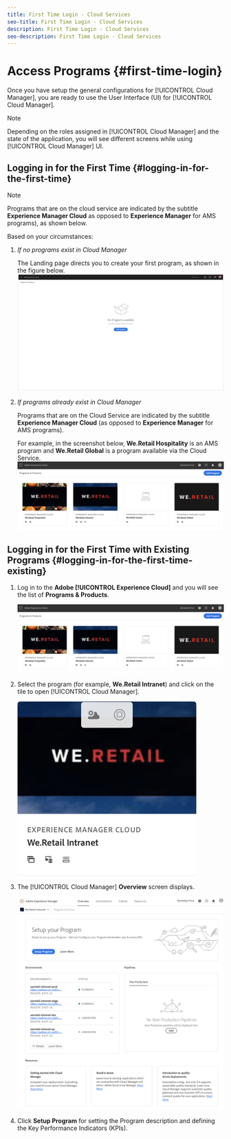 ```yaml
---
title: First Time Login - Cloud Services
seo-title: First Time Login - Cloud Services
description: First Time Login - Cloud Services
seo-description: First Time Login - Cloud Services 
---
```


# Access Programs {#first-time-login} 

Once you have setup the general configurations for [!UICONTROL Cloud Manager], you are ready to use the User Interface (UI) for [!UICONTROL Cloud Manager].

>[!NOTE]
>
>Depending on the roles assigned in [!UICONTROL Cloud Manager] and the state of the application, you will see different screens while using [!UICONTROL Cloud Manager] UI.

## Logging in for the First Time {#logging-in-for-the-first-time}

>[!NOTE]
   >
   >Programs that are on the cloud service are indicated by the subtitle **Experience Manager Cloud** as opposed to **Experience Manager** for AMS programs), as shown below.

Based on your circumstances:

1. *If no programs exist in Cloud Manager*

   The Landing page directs you to create your first program, as shown in the figure below.
      ![](assets/first_timelogin0.png)
      

1. *If programs already exist in Cloud Manager*
   
   Programs that are on the Cloud Service are indicated by the subtitle **Experience Manager Cloud** (as opposed to **Experience Manager** for AMS programs). 
   
   For example, in the screenshot below, **We.Retail Hospitality** is an AMS program and **We.Retail Global** is a program available via the Cloud Service.
      ![](assets/first_timelogin1.png)
      
## Logging in for the First Time with Existing Programs {#logging-in-for-the-first-time-existing}

1. Log in to the **Adobe [!UICONTROL Experience Cloud]** and you will see the list of **Programs & Products**.

   ![](assets/first_timelogin1.png)

1. Select the program (for example, **We.Retail Intranet**) and click on the tile to open [!UICONTROL Cloud Manager].

   ![](assets/first_timelogin2.png)

1. The [!UICONTROL Cloud Manager] **Overview** screen displays.

   ![](assets/first_timelogin3.png)

1. Click **Setup Program** for setting the Program description and defining the Key Performance Indicators (KPIs).
